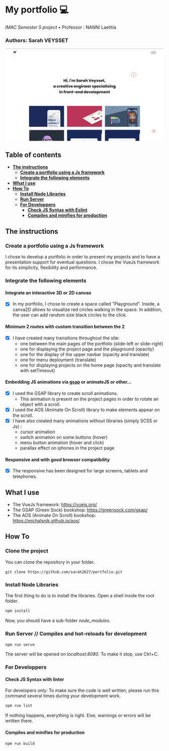 # My portfolio 💻

*IMAC Semester 5 project* • Professor : NANNI Laetitia

### Authors: Sarah VEYSSET

![portfolio-home-screen](src/assets/portfolio-home-screen.png)

## Table of contents

* [**The instructions**](#the-instructions)
    + [**Create a portfolio using a Js framework**](#create-a-portfolio-using-a-js-framework)
    + [**Integrate the following elements**](#integrate-the-following-elements)
* [**What I use**](#what-i-use)
* [**How To**](#how-to)
    + [**Install Node Libraries**](#install-node-libraries)
    + [**Run Server**](#run-server)
    + [**For Developpers**](#for-developpers)
        - [**Check JS Syntax with Eslint**](#check-js-syntax-with-eslint)
        - [**Compiles and minifies for production**](#compiles-and-minifies-for-production)

## The instructions

### Create a portfolio using a Js framework

I chose to develop a portfolio in order to present my projects and to have a presentation support for eventual questions. I chose the VueJs framework for its simplicity, flexibility and performance.

### Integrate the following elements

#### Integrate an interactive 3D or 2D canvas

- [x] In my portfolio, I chose to create a space called "Playground". Inside, a canva2D allows to visualize red circles walking in the space. In addition, the user can add random size black circles to the click.

#### Minimum 2 routes with custom transition between the 2

- [x] I have created many transitions throughout the site: 
    - one between the main pages of the portfolio (slide-left or slide-right)
    - one for displaying the project page and the playground (opacity)
    - one for the display of the upper navbar (opacity and translate)
    - one for menu deployment (translate)
    - one for displaying projects on the home page (opacity and translate with setTimeout)

#### Embedding JS animations via [gsap](https://greensock.com/gsap/) or animateJS or other...

- [x] I used the GSAP library to create scroll animations.
    - This animation is present on the project pages in order to rotate an object with a scroll.
- [x] I used the AOS (Animate On Scroll) library to make elements appear on the scroll.
- [x] I have also created many animations without libraries (simply SCSS or Js) :
    - cursor animation
    - switch animation on some buttons (hover)
    - menu button animation (hover and click)
    - parallax effect on iphones in the project page

#### Responsive and with good browser compatibility

- [x] The responsive has been designed for large screens, tablets and telephones. 

## What I use

- The VueJs framework: https://vuejs.org/
- The GSAP (Green Sock) bookshop: https://greensock.com/gsap/
- The AOS (Animate On Scroll) bookshop: https://michalsnik.github.io/aos/

## How To

### Clone the project

You can clone the repository in your folder.

```
git clone https://github.com/sarah2627/portfolio.git
```

### Install Node Libraries

The first thing to do is to install the libraries.
Open a shell inside the root folder.

```bash
npm install
```

Now, you should have a sub-folder *node_modules*.

### Run Server // Compiles and hot-reloads for development

```
npm run serve
```

The server will be opened on *localhost:8080*.
To make it stop, use Ctrl+C.

### For Developpers

#### Check JS Syntax with linter

For developers only: To make sure the code is well written, please run this command several times during your development work.

```bash
npm run lint
```

If nothing happens, everything is right. Else, warnings or errors will be written there.

#### Compiles and minifies for production
```
npm run build
```
